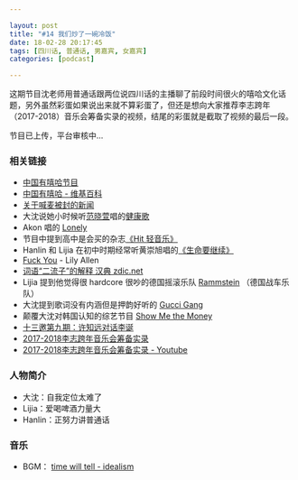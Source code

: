 ```yaml
---

layout: post
title: "#14 我们炒了一碗冷饭"
date: 18-02-28 20:17:45
tags: [四川话, 普通话, 男嘉宾, 女嘉宾]
categories: [podcast]

---
```


这期节目沈老师用普通话跟两位说四川话的主播聊了前段时间很火的嘻哈文化话题，另外虽然彩蛋如果说出来就不算彩蛋了，但还是想向大家推荐李志跨年（2017-2018）音乐会筹备实录的视频，结尾的彩蛋就是截取了视频的最后一段。

节目已上传，平台审核中...

### 相关链接

- [中国有嘻哈节目](http://www.iqiyi.com/a_19rrh9ksp9.html)
- [中国有嘻哈 - 维基百科](https://zh.wikipedia.org/wiki/%E4%B8%AD%E5%9B%BD%E6%9C%89%E5%98%BB%E5%93%88)
- [关于喊麦被封的新闻](https://www.jiemian.com/article/1910634.html)
- 大沈说她小时候听[范晓萱](http://music.163.com/#/artist?id=7662)唱的[健康歌](http://music.163.com/#/song?id=230140)
- Akon 唱的 [Lonely](http://music.163.com/#/song?id=402210978)
- 节目中提到高中是会买的杂志[《Hit 轻音乐》](https://book.douban.com/subject/1819826/)
- Hanlin 和 Lijia 在初中时期经常听黄崇旭唱的[《生命要继续》](https://y.qq.com/n/yqq/song/002kk7NN0AamFD.html)
- [Fuck You](http://music.163.com/#/song?id=22290519) - Lily Allen
- [词语“二流子”的解释 汉典 zdic.net](http://www.zdic.net/c/c/143/314098.htm)
- Lijia 提到他觉得很 hardcore 很吵的德国摇滚乐队 [Rammstein](http://music.163.com/#/artist?id=99385) （德国战车乐队）
- 大沈提到歌词没有内涵但是押韵好听的 [Gucci Gang](http://music.163.com/#/song?id=501214804)
- 颠覆大沈对韩国认知的综艺节目 [Show Me the Money](https://www.bilibili.com/video/av5077779/)
- [十三邀第九期：许知远对话李诞](https://v.qq.com/x/cover/ovho80cnoysl1e3/o0025si51rx.html)
- [2017-2018李志跨年音乐会筹备实录](https://weibo.com/2032617483/G0XvBdVR8)
- [2017-2018李志跨年音乐会筹备实录 - Youtube](https://www.youtube.com/watch?v=k1HoNBRdOPM)

### 人物简介

- 大沈：自我定位太难了
- Lijia：爱喝啤酒力量大
- Hanlin：正努力讲普通话

### 音乐

- BGM： [time will tell - idealism](http://music.163.com/#/song?id=493663324)